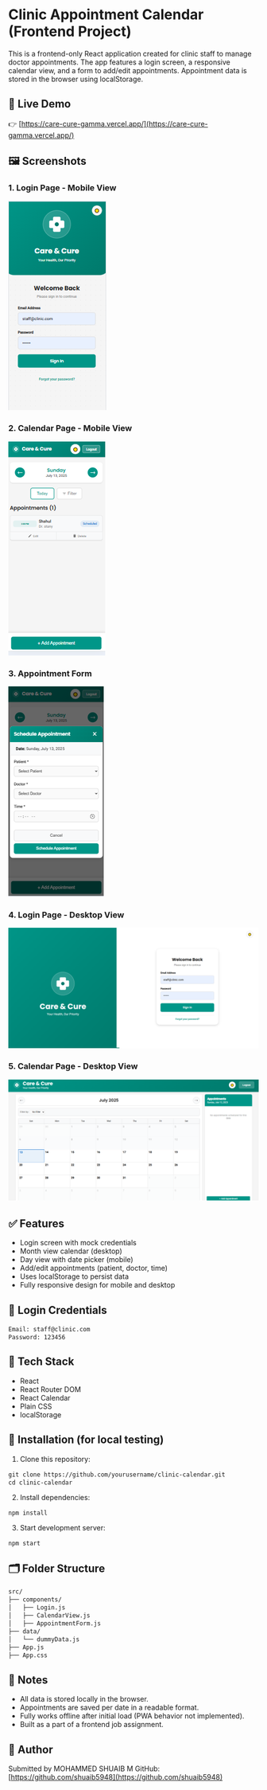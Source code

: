 
# Clinic Appointment Calendar (Frontend Project)

This is a frontend-only React application created for clinic staff to manage doctor appointments. The app features a login screen, a responsive calendar view, and a form to add/edit appointments. Appointment data is stored in the browser using localStorage.

## 🔗 Live Demo

👉 [https://care-cure-gamma.vercel.app/](https://care-cure-gamma.vercel.app/)


## 🖼️ Screenshots

### 1. Login Page - Mobile View
![Login Mobile](clinic-calendar/public/screenshots/1.PNG)

### 2. Calendar Page - Mobile View
![Calendar Mobile](clinic-calendar/public/screenshots/2.PNG)

### 3. Appointment Form
![Appointment Form](clinic-calendar/public/screenshots/3.PNG)

### 4. Login Page - Desktop View
![Login Desktop](clinic-calendar/public/screenshots/4.PNG)

### 5. Calendar Page - Desktop View
![Calendar Desktop](clinic-calendar/public/screenshots/5.PNG)

## ✅ Features

- Login screen with mock credentials
- Month view calendar (desktop)
- Day view with date picker (mobile)
- Add/edit appointments (patient, doctor, time)
- Uses localStorage to persist data
- Fully responsive design for mobile and desktop

## 🔐 Login Credentials

```
Email: staff@clinic.com
Password: 123456
```

## 🧰 Tech Stack

- React
- React Router DOM
- React Calendar
- Plain CSS
- localStorage

## 🚀 Installation (for local testing)

1. Clone this repository:
```
git clone https://github.com/yourusername/clinic-calendar.git
cd clinic-calendar
```

2. Install dependencies:
```
npm install
```

3. Start development server:
```
npm start
```

## 🗂️ Folder Structure

```
src/
├── components/
│   ├── Login.js
│   ├── CalendarView.js
│   ├── AppointmentForm.js
├── data/
│   └── dummyData.js
├── App.js
├── App.css
```

## 📝 Notes

- All data is stored locally in the browser.
- Appointments are saved per date in a readable format.
- Fully works offline after initial load (PWA behavior not implemented).
- Built as a part of a frontend job assignment.

## 🙋 Author

Submitted by MOHAMMED SHUAIB M
GitHub: [https://github.com/shuaib5948](https://github.com/shuaib5948)
